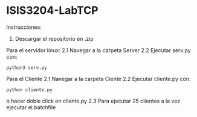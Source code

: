 # ISIS3204-LabTCP

Instrucciones:

1. Descargar el repositorio en .zip

Para el servidor linux:
2.1 Navegar a la carpeta Server
2.2 Ejecutar serv.py con:
```
python3 serv.py
```

Para el Cliente
2.1 Navegar a la carpeta Ciente
2.2 Ejecutar cliente.py con:
```
python cliente.py
```
o hacer doble click en cliente.py
2.3 Para ejecutar 25 clientes a la vez ejecutar el batchfile
